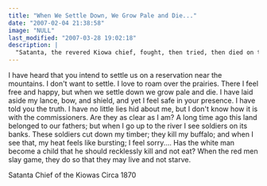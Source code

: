 ```yaml
---
title: "When We Settle Down, We Grow Pale and Die..."
date: "2007-02-04 21:38:58"
image: "NULL"
last_modified: "2007-03-28 19:02:18"
description: |
  "Satanta, the revered Kiowa chief, fought, then tried, then died on the white road. As 1870 approaches, he speaks his poignant truths to Indian Agent Lawrie Tatum, a well-meaning but ultimately powerless Indian Agent...."
---
```


I have heard that you intend to settle us on a reservation near the mountains. I don't want to settle. I love to roam over the prairies. There I feel free and happy, but when we settle down we grow pale and die. I have laid aside my lance, bow, and shield, and yet I feel safe in your presence. I have told you the truth. I have no little lies hid about me, but I don't know how it is with the commissioners. Are they as clear as I am? A long time ago this land belonged to our fathers; but when I go up to the river I see soldiers on its banks. These soldiers cut down my timber; they kill my buffalo; and when I see that, my heat feels like bursting; I feel sorry.... Has the white man become a child that he should recklessly kill and not eat? When the red men slay game, they do so that they may live and not starve.

Satanta
Chief of the Kiowas
Circa 1870

